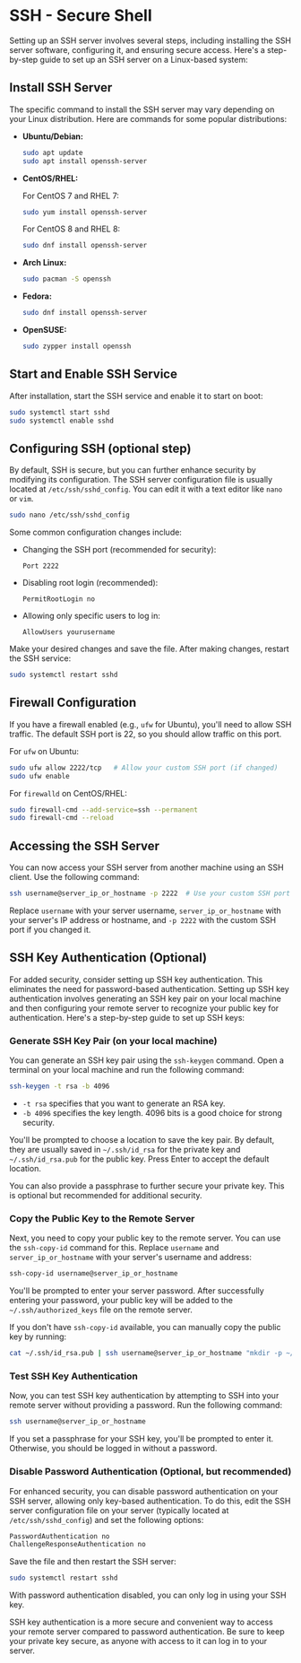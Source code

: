 # SSH - Secure Shell

Setting up an SSH server involves several steps, including installing the SSH server software, configuring it, and ensuring secure access. Here's a step-by-step guide to set up an SSH server on a Linux-based system:

## Install SSH Server

The specific command to install the SSH server may vary depending on your Linux distribution. Here are commands for some popular distributions:

- **Ubuntu/Debian:**

  ```bash
  sudo apt update
  sudo apt install openssh-server
  ```

- **CentOS/RHEL:**

  For CentOS 7 and RHEL 7:

  ```bash
  sudo yum install openssh-server
  ```

  For CentOS 8 and RHEL 8:

  ```bash
  sudo dnf install openssh-server
  ```

- **Arch Linux:**

  ```bash
  sudo pacman -S openssh
  ```

- **Fedora:**

  ```bash
  sudo dnf install openssh-server
  ```

- **OpenSUSE:**

  ```bash
  sudo zypper install openssh
  ```

## Start and Enable SSH Service

After installation, start the SSH service and enable it to start on boot:

```bash
sudo systemctl start sshd
sudo systemctl enable sshd
```

## Configuring SSH (optional step)

By default, SSH is secure, but you can further enhance security by modifying its configuration. The SSH server configuration file is usually located at `/etc/ssh/sshd_config`. You can edit it with a text editor like `nano` or `vim`.

```bash
sudo nano /etc/ssh/sshd_config
```

Some common configuration changes include:

- Changing the SSH port (recommended for security):

  ```
  Port 2222
  ```

- Disabling root login (recommended):

  ```
  PermitRootLogin no
  ```

- Allowing only specific users to log in:

  ```
  AllowUsers yourusername
  ```

Make your desired changes and save the file. After making changes, restart the SSH service:

```bash
sudo systemctl restart sshd
```

## Firewall Configuration

If you have a firewall enabled (e.g., `ufw` for Ubuntu), you'll need to allow SSH traffic. The default SSH port is 22, so you should allow traffic on this port.

For `ufw` on Ubuntu:

```bash
sudo ufw allow 2222/tcp   # Allow your custom SSH port (if changed)
sudo ufw enable
```

For `firewalld` on CentOS/RHEL:

```bash
sudo firewall-cmd --add-service=ssh --permanent
sudo firewall-cmd --reload
```

## Accessing the SSH Server

You can now access your SSH server from another machine using an SSH client. Use the following command:

```bash
ssh username@server_ip_or_hostname -p 2222  # Use your custom SSH port (if changed)
```

Replace `username` with your server username, `server_ip_or_hostname` with your server's IP address or hostname, and `-p 2222` with the custom SSH port if you changed it.

## SSH Key Authentication (Optional)

For added security, consider setting up SSH key authentication. This eliminates the need for password-based authentication. Setting up SSH key authentication involves generating an SSH key pair on your local machine and then configuring your remote server to recognize your public key for authentication. Here's a step-by-step guide to set up SSH keys:

### Generate SSH Key Pair (on your local machine)

You can generate an SSH key pair using the `ssh-keygen` command. Open a terminal on your local machine and run the following command:

```bash
ssh-keygen -t rsa -b 4096
```

- `-t rsa` specifies that you want to generate an RSA key.
- `-b 4096` specifies the key length. 4096 bits is a good choice for strong security.

You'll be prompted to choose a location to save the key pair. By default, they are usually saved in `~/.ssh/id_rsa` for the private key and `~/.ssh/id_rsa.pub` for the public key. Press Enter to accept the default location.

You can also provide a passphrase to further secure your private key. This is optional but recommended for additional security.

### Copy the Public Key to the Remote Server

Next, you need to copy your public key to the remote server. You can use the `ssh-copy-id` command for this. Replace `username` and `server_ip_or_hostname` with your server's username and address:

```bash
ssh-copy-id username@server_ip_or_hostname
```

You'll be prompted to enter your server password. After successfully entering your password, your public key will be added to the `~/.ssh/authorized_keys` file on the remote server.

If you don't have `ssh-copy-id` available, you can manually copy the public key by running:

```bash
cat ~/.ssh/id_rsa.pub | ssh username@server_ip_or_hostname "mkdir -p ~/.ssh && cat >> ~/.ssh/authorized_keys"
```

### Test SSH Key Authentication

Now, you can test SSH key authentication by attempting to SSH into your remote server without providing a password. Run the following command:

```bash
ssh username@server_ip_or_hostname
```

If you set a passphrase for your SSH key, you'll be prompted to enter it. Otherwise, you should be logged in without a password.

### Disable Password Authentication (Optional, but recommended)

For enhanced security, you can disable password authentication on your SSH server, allowing only key-based authentication. To do this, edit the SSH server configuration file on your server (typically located at `/etc/ssh/sshd_config`) and set the following options:

```bash
PasswordAuthentication no
ChallengeResponseAuthentication no
```

Save the file and then restart the SSH server:

```bash
sudo systemctl restart sshd
```

With password authentication disabled, you can only log in using your SSH key.

SSH key authentication is a more secure and convenient way to access your remote server compared to password authentication. Be sure to keep your private key secure, as anyone with access to it can log in to your server.
